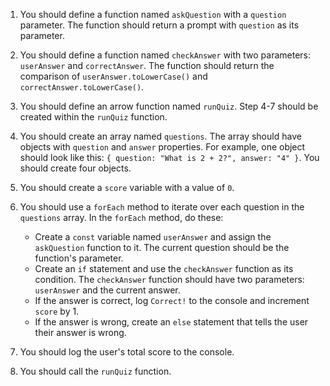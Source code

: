 1. You should define a function named `askQuestion` with a `question` parameter. The function should return a prompt with `question` as its parameter.

2. You should define a function named `checkAnswer` with two parameters: `userAnswer` and `correctAnswer`. The function should return the comparison of `userAnswer.toLowerCase()` and `correctAnswer.toLowerCase()`.

3. You should define an arrow function named `runQuiz`. Step 4-7 should be created within the `runQuiz` function.

4. You should create an array named `questions`. The array should have objects with `question` and `answer` properties. For example, one object should look like this: `{ question: "What is 2 + 2?", answer: "4" }`. You should create four objects.

5. You should create a `score` variable with a value of `0`.

6. You should use a `forEach` method to iterate over each question in the `questions` array. In the `forEach` method, do these:

    - Create a `const` variable named `userAnswer` and assign the `askQuestion` function to it. The current question should be the function's parameter.
    - Create an `if` statement and use the `checkAnswer` function as its condition. The `checkAnswer` function should have two parameters: `userAnswer` and the current answer.
    - If the answer is correct, log `Correct!` to the console and increment `score` by 1.
    - If the answer is wrong, create an `else` statement that tells the user their answer is wrong.

7. You should log the user's total score to the console.

8. You should call the `runQuiz` function.